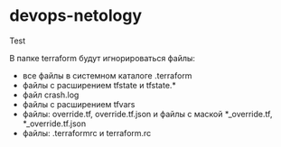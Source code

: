 # devops-netology


Test


В папке terraform будут игнорироваться файлы:

- все файлы в системном каталоге .terraform
- файлы с расширением tfstate и tfstate.*
- файл crash.log
- файлы с расширением tfvars
- файлы: override.tf, override.tf.json и файлы с маской *_override.tf, *_override.tf.json
- файлы: .terraformrc и terraform.rc
